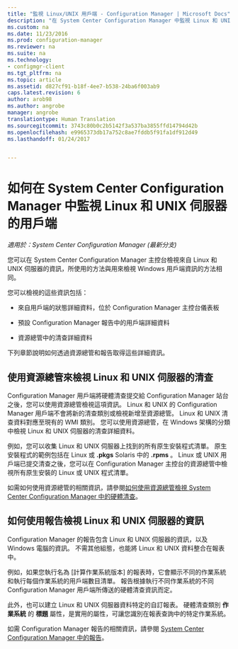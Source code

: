 ```yaml
---
title: "監視 Linux/UNIX 用戶端 - Configuration Manager | Microsoft Docs"
description: "在 System Center Configuration Manager 中監視 Linux 和 UNIX 伺服器上的用戶端。"
ms.custom: na
ms.date: 11/23/2016
ms.prod: configuration-manager
ms.reviewer: na
ms.suite: na
ms.technology:
- configmgr-client
ms.tgt_pltfrm: na
ms.topic: article
ms.assetid: d827cf91-b18f-4ee7-b538-24ba6f003ab9
caps.latest.revision: 6
author: arob98
ms.author: angrobe
manager: angrobe
translationtype: Human Translation
ms.sourcegitcommit: 3743c80b0c2b5142f3a537ba3855ffd14794d42b
ms.openlocfilehash: e9965373db17a752c8ae7fddb5f91fa1df912d49
ms.lasthandoff: 01/24/2017


---
```

# <a name="how-to-monitor-clients-for-linux-and-unix-servers-in-system-center-configuration-manager"></a>如何在 System Center Configuration Manager 中監視 Linux 和 UNIX 伺服器的用戶端

*適用於：System Center Configuration Manager (最新分支)*

您可以在 System Center Configuration Manager 主控台檢視來自 Linux 和 UNIX 伺服器的資訊，所使用的方法與用來檢視 Windows 用戶端資訊的方法相同。  

 您可以檢視的這些資訊包括：  

-   來自用戶端的狀態詳細資料，位於 Configuration Manager 主控台儀表板  

-   預設 Configuration Manager 報告中的用戶端詳細資料  

-   資源總管中的清查詳細資料  

 下列章節說明如何透過資源總管和報告取得這些詳細資訊。  

##  <a name="BKMK_UseResourceExpforLnU"></a> 使用資源總管來檢視 Linux 和 UNIX 伺服器的清查  

 Configuration Manager 用戶端將硬體清查提交給 Configuration Manager 站台之後，您可以使用資源總管檢視這項資訊。 Linux 和 UNIX 的 Configuration Manager 用戶端不會將新的清查類別或檢視新增至資源總管。 Linux 和 UNIX 清查資料對應至現有的 WMI 類別。 您可以使用資源總管，在 Windows 架構的分類中檢視 Linux 和 UNIX 伺服器的清查詳細資料。  

 例如，您可以收集 Linux 和 UNIX 伺服器上找到的所有原生安裝程式清單。 原生安裝程式的範例包括在 Linux 或 **.pkgs** Solaris 中的 **.rpms** 。 Linux 或 UNIX 用戶端已提交清查之後，您可以在 Configuration Manager 主控台的資源總管中檢視所有原生安裝的 Linux 或 UNIX 程式清單。  

 如需如何使用資源總管的相關資訊，請參閱[如何使用資源總管檢視 System Center Configuration Manager 中的硬體清查](../../../core/clients/manage/inventory/use-resource-explorer-to-view-hardware-inventory.md)。  

##  <a name="BKMK_UseReportsforLnU"></a> 如何使用報告檢視 Linux 和 UNIX 伺服器的資訊  
 Configuration Manager 的報告包含 Linux 和 UNIX 伺服器的資訊，以及 Windows 電腦的資訊。 不需其他組態，也能將 Linux 和 UNIX 資料整合在報表中。  

 例如，如果您執行名為 [計算作業系統版本] 的報表時，它會顯示不同的作業系統和執行每個作業系統的用戶端數目清單。 報告根據執行不同作業系統的不同 Configuration Manager 用戶端所傳送的硬體清查資訊而定。  

 此外，也可以建立 Linux 和 UNIX 伺服器資料特定的自訂報表。 硬體清查類別 **作業系統** 的 **標題** 屬性，是實用的屬性，可讓您識別在報表查詢中的特定作業系統。  

 如需 Configuration Manager 報告的相關資訊，請參閱 [System Center Configuration Manager 中的報告](../../../core/servers/manage/reporting.md)。  

